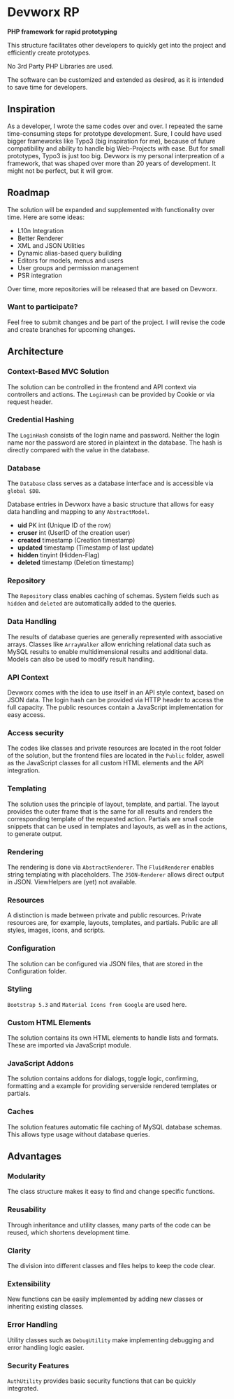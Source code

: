 <h1>Devworx RP</h1>

<strong>PHP framework for rapid prototyping</strong>
<p>This structure facilitates other developers to quickly get into the project and efficiently create prototypes.</p>
<p>No 3rd Party PHP Libraries are used.</p>
<p>The software can be customized and extended as desired, as it is intended to save time for developers.</p>

<h2>Inspiration</h2>
<p>As a developer, I wrote the same codes over and over. I repeated the same time-consuming steps for prototype development. Sure, I could have used bigger frameworks like Typo3 (big inspiration for me), because of future compatibility and ability to handle big Web-Projects with ease. But for small prototypes, Typo3 is just too big. Devworx is my personal interpreation of a framework, that was shaped over more than 20 years of development. It might not be perfect, but it will grow.</p>

<h2>Roadmap</h2>
<p>The solution will be expanded and supplemented with functionality over time. Here are some ideas:</p>
<ul>
  <li>L10n Integration</li>
  <li>Better Renderer</li>
  <li>XML and JSON Utilities</li>
  <li>Dynamic alias-based query building</li>
  <li>Editors for models, menus and users</li>
  <li>User groups and permission management</li>
  <li>PSR integration</li>
</ul>
<p>Over time, more repositories will be released that are based on Devworx.</p>

<h3>Want to participate?</h3>
<p>Feel free to submit changes and be part of the project. I will revise the code and create branches for upcoming changes.</p>

<h2>Architecture</h2>

<h3>Context-Based MVC Solution</h3>
<p>The solution can be controlled in the frontend and API context via controllers and actions. The <code>LoginHash</code> can be provided by Cookie or via request header.</p>

<h3>Credential Hashing</h3>
<p>The <code>LoginHash</code> consists of the login name and password. Neither the login name nor the password are stored in plaintext in the database. The hash is directly compared with the value in the database.</p>

<h3>Database</h3>
<p>The <code>Database</code> class serves as a database interface and is accessible via <code>global $DB</code>.</p>
<p>Database entries in Devworx have a basic structure that allows for easy data handling and mapping to any <code>AbstractModel</code>.</p>
<ul>
  <li><b>uid</b> <span>PK int (Unique ID of the row)</span></li>
  <li><b>cruser</b> <span>int (UserID of the creation user)</span></li>
  <li><b>created</b> <span>timestamp (Creation timestamp)</span></li>
  <li><b>updated</b> <span>timestamp (Timestamp of last update)</span></li>
  <li><b>hidden</b> <span>tinyint (Hidden-Flag)</span></li>
  <li><b>deleted</b> <span>timestamp (Deletion timestamp)</span></li>
</ul>

<h3>Repository</h3>
<p>The <code>Repository</code> class enables caching of schemas. System fields such as <code>hidden</code> and <code>deleted</code> are automatically added to the queries.</p>

<h3>Data Handling</h3>
<p>The results of database queries are generally represented with associative arrays. Classes like <code>ArrayWalker</code> allow enriching relational data such as MySQL results to enable multidimensional results and additional data. Models can also be used to modify result handling.</p>

<h3>API Context</h3>
<p>Devworx comes with the idea to use itself in an API style context, based on JSON data. The login hash can be provided via HTTP header to access the full capacity. The public resources contain a JavaScript implementation for easy access.</p>

<h3>Access security</h3>
<p>The codes like classes and private resources are located in the root folder of the solution, but the frontend files are located in the <code>Public</code> folder, aswell as the JavaScript classes for all custom HTML elements and the API integration.</p>

<h3>Templating</h3>
<p>The solution uses the principle of layout, template, and partial. The layout provides the outer frame that is the same for all results and renders the corresponding template of the requested action. Partials are small code snippets that can be used in templates and layouts, as well as in the actions, to generate output.</p>

<h3>Rendering</h3>
<p>The rendering is done via <code>AbstractRenderer</code>. The <code>FluidRenderer</code> enables string templating with placeholders. The <code>JSON-Renderer</code> allows direct output in JSON. ViewHelpers are (yet) not available.</p>

<h3>Resources</h3>
<p>A distinction is made between private and public resources. Private resources are, for example, layouts, templates, and partials. Public are all styles, images, icons, and scripts.</p>

<h3>Configuration</h3>
<p>The solution can be configured via JSON files, that are stored in the Configuration folder.</p>

<h3>Styling</h3>
<p><code>Bootstrap 5.3</code> and <code>Material Icons from Google</code> are used here.</p>

<h3>Custom HTML Elements</h3>
<p>The solution contains its own HTML elements to handle lists and formats. These are imported via JavaScript module.</p>

<h3>JavaScript Addons</h3>
<p>The solution contains addons for dialogs, toggle logic, confirming, formatting and a example for providing serverside rendered templates or partials.</p>

<h3>Caches</h3>
<p>The solution features automatic file caching of MySQL database schemas. This allows type usage without database queries.</p>
<h2>Advantages</h2>

<h3>Modularity</h3>
<p>The class structure makes it easy to find and change specific functions.</p>

<h3>Reusability</h3>
<p>Through inheritance and utility classes, many parts of the code can be reused, which shortens development time.</p>

<h3>Clarity</h3>
<p>The division into different classes and files helps to keep the code clear.</p>

<h3>Extensibility</h3>
<p>New functions can be easily implemented by adding new classes or inheriting existing classes.</p>

<h3>Error Handling</h3>
<p>Utility classes such as <code>DebugUtility</code> make implementing debugging and error handling logic easier.</p>

<h3>Security Features</h3>
<p><code>AuthUtility</code> provides basic security functions that can be quickly integrated.</p>
